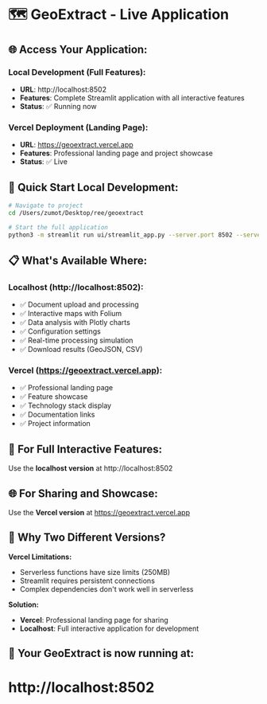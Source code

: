 # 🗺️ GeoExtract - Live Application

## 🌐 **Access Your Application:**

### **Local Development (Full Features):**
- **URL**: http://localhost:8502
- **Features**: Complete Streamlit application with all interactive features
- **Status**: ✅ Running now

### **Vercel Deployment (Landing Page):**
- **URL**: https://geoextract.vercel.app
- **Features**: Professional landing page and project showcase
- **Status**: ✅ Live

## 🚀 **Quick Start Local Development:**

```bash
# Navigate to project
cd /Users/zumot/Desktop/ree/geoextract

# Start the full application
python3 -m streamlit run ui/streamlit_app.py --server.port 8502 --server.address 0.0.0.0
```

## 📋 **What's Available Where:**

### **Localhost (http://localhost:8502):**
- ✅ Document upload and processing
- ✅ Interactive maps with Folium
- ✅ Data analysis with Plotly charts
- ✅ Configuration settings
- ✅ Real-time processing simulation
- ✅ Download results (GeoJSON, CSV)

### **Vercel (https://geoextract.vercel.app):**
- ✅ Professional landing page
- ✅ Feature showcase
- ✅ Technology stack display
- ✅ Documentation links
- ✅ Project information

## 🎯 **For Full Interactive Features:**
Use the **localhost version** at http://localhost:8502

## 🌐 **For Sharing and Showcase:**
Use the **Vercel version** at https://geoextract.vercel.app

## 🔧 **Why Two Different Versions?**

**Vercel Limitations:**
- Serverless functions have size limits (250MB)
- Streamlit requires persistent connections
- Complex dependencies don't work well in serverless

**Solution:**
- **Vercel**: Professional landing page for sharing
- **Localhost**: Full interactive application for development

## 🚀 **Your GeoExtract is now running at:**
# **http://localhost:8502**

